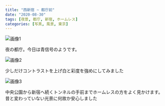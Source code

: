 ```yaml
---
title: "西新宿 ~ 都庁前"
date: "2020-08-30"
tags: [夜景, 都庁, 新宿, ホームレス]
categories: [写真, 風景, 東京]
---
```


![画像1](https://assets.st-note.com/img/1598807841131-bURpB94kDq.jpg)

夜の都庁。今日は青信号のようです。

![画像2](https://assets.st-note.com/img/1598807841132-8FbFtbcgrs.jpg)

少しだけコントラストを上げ白と彩度を強めにしてみました

![画像3](https://assets.st-note.com/img/1598807841086-HG6wzAOGl3.jpg)

中央公園から新宿へ続くトンネルの手前までホームレスの方をよく見かけます。昔と変わっていない光景に何故か安心しました
